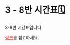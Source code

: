 <h1>3 - 8반 시간표🗓️</h1>
<div>3-8반 시간표입니다.</div>

<p><a href="https://toastyummy.tistory.com/3" class="link">링크</a>를 참고하세요.</p>
<style>
  .link{
    color: red;
  }
</style>

